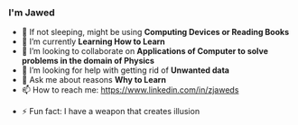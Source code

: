 ### I'm Jawed


<!--**zjaweds/zjaweds** is a ✨ _special_ ✨ repository because its `README.md` (this file) appears on your GitHub profile.

Here are some ideas to get you started:
-->
- 🔭 If not sleeping, might be using **Computing Devices or Reading Books**
- 🌱 I’m currently **Learning How to Learn**
- 👯 I’m looking to collaborate on **Applications of Computer to solve problems in the domain of Physics**
- 🤔 I’m looking for help with getting rid of **Unwanted data**
- 💬 Ask me about reasons **Why to Learn** 
- 📫 How to reach me: https://www.linkedin.com/in/zjaweds
<!-- - 😄 Pronouns: ... -->
- ⚡ Fun fact: I have a weapon that creates illusion
